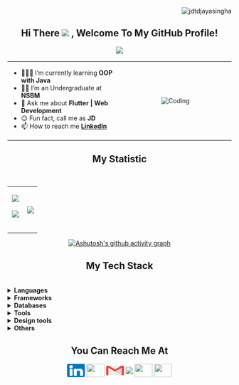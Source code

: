 <p align="right"> <img src="https://komarev.com/ghpvc/?username=jdtdjayasingha&label=Profile%20Views&color=0e75b6&style=flat" alt="jdtdjayasingha" /> </p>

<div align="center">
<h2> Hi There <img src="https://github.com/abdoachhoubi/abdoachhoubi/blob/main/gifs/Hi.gif" width="35"> , Welcome To My GitHub Profile!</h2>

<p align="center">
<a href="https://github.com/DenverCoder1/readme-typing-svg"><img src="https://readme-typing-svg.herokuapp.com?font=Poppins&color=cyan&size=18&center=true&vCenter=true&width=600&height=50&lines=Student+at+the+NSBM+Green+University;Software+Engineering+Undergraduate;Flutter+Developer;.NET+Developer"></a>
</p>

<table align="center">
<tr border="none">
<td width="50%" align="left">
  
- 👨🏽‍💻 I’m currently learning **OOP with Java**
- 🧑‍🎓 I’m an Undergraduate at **NSBM**
- 💬 Ask me about **Flutter | Web Development**&nbsp;&nbsp;&nbsp;
- 😉 Fun fact, call me as **JD**
- 📫 How to reach me **[LinkedIn](https://www.linkedin.com/in/jdtdjayasingha/)**

</td>
<td width="50%" align="center">
  <img align="center" width="380" alt="Coding" src="https://camo.githubusercontent.com/0dbe167d7b778f5e825114a095ad46a2c852ba91fc82ec2d4fd8865c67ecd2a1/68747470733a2f2f7777772e61616c7068612e6e65742f77702d636f6e74656e742f75706c6f6164732f323032302f31322f66756c6c2d737461636b2d646576656c6f706d656e742e676966" frameBorder="0" class="giphy-embed">
</td>
</tr>
</table>

<h2 align="center">My Statistic</h2><br>
<p align="center">
<table align="center">
<tr border="none">
<td width="55%" align="center">
<p align=center>
  
  <div align=center>
          <a href="https://github.com/denvercoder1/github-readme-streak-stats" title="Go to Source">
      <img align="center" width=450 src="https://github-readme-stats.vercel.app/api?username=jdtdjayasingha&theme=gotham&show_icons=true&count_private=true&hide_title=true&hide_border=false" />
    </a>
      <br>
       <br>
     <a href="https://github.com/anuraghazra/github-readme-stats" title="Go to Source">
      <img align="center" width=450 src="http://github-readme-streak-stats.herokuapp.com?user=jdtdjayasingha&theme=gotham&hide_border=false&date_format=M%20j%5B%2C%20Y%5D"/> 
    </a>
    
  </div>
  <br>
  
</p>
</td>
<td width="45%" align="center">
  <img align="center" width=350 src="https://github-readme-stats.vercel.app/api/top-langs/?username=jdtdjayasingha&count_private=true&theme=gotham&hide&langs_count=6"/>
</td>
</tr>
</table> 

[![Ashutosh's github activity graph](https://github-readme-activity-graph.vercel.app/graph?username=jdtdjayasingha&theme=github-compact&)](https://github.com/ashutosh00710/github-readme-activity-graph)


<h2 align="center">My Tech Stack</h2><br>
  <div align=left>
<details>	
  <summary><b>Languages</b></summary><br>
  <img width ='40px' src ='https://raw.githubusercontent.com/rahulbanerjee26/githubAboutMeGenerator/main/icons/dart.svg'> </a>&nbsp;&nbsp;&nbsp;
  <img width ='40px' src ='https://raw.githubusercontent.com/rahulbanerjee26/githubAboutMeGenerator/main/icons/javascript.svg'> </a>&nbsp;&nbsp;&nbsp;
  <img width ='40px' src ='https://raw.githubusercontent.com/rahulbanerjee26/githubAboutMeGenerator/main/icons/c.svg'> </a>&nbsp;&nbsp;&nbsp;
  <img width ='40px' src ='https://raw.githubusercontent.com/rahulbanerjee26/githubAboutMeGenerator/main/icons/csharp.svg'> </a>&nbsp;&nbsp;&nbsp;
  <img width ='40px' src ='https://raw.githubusercontent.com/rahulbanerjee26/githubAboutMeGenerator/main/icons/java.svg'> </a>&nbsp;&nbsp;&nbsp;
  <img width ='40px' src ='https://cdn.iconscout.com/icon/free/png-256/php-2752101-2284918.png?raw=true'> </a>&nbsp;&nbsp;&nbsp;
  <img width ='40px' src ='https://raw.githubusercontent.com/rahulbanerjee26/githubAboutMeGenerator/main/icons/html.svg'> </a>&nbsp;&nbsp;&nbsp;
  <img width ='40px' src ='https://raw.githubusercontent.com/rahulbanerjee26/githubAboutMeGenerator/main/icons/css.svg'> </a>
  
</details>

<details>	
 <summary><b>Frameworks</b></summary><br>
  <img width ='40px' src ='https://raw.githubusercontent.com/rahulbanerjee26/githubAboutMeGenerator/main/icons/flutter.svg'> </a>&nbsp;&nbsp;&nbsp;
  <img width ='40px' src ='https://raw.githubusercontent.com/rahulbanerjee26/githubAboutMeGenerator/main/icons/bootstrap.svg'> </a>&nbsp;&nbsp;&nbsp;
  <img width ='40px' src ='https://raw.githubusercontent.com/rahulbanerjee26/githubAboutMeGenerator/main/icons/dotnet.svg'> </a>
</details>

<details>	
 <summary><b>Databases</b></summary><br>
  <img width ='32px' src ='https://raw.githubusercontent.com/devicons/devicon/master/icons/mysql/mysql-original-wordmark.svg'> </a>&nbsp;&nbsp;&nbsp;
  <img width ='32px' src ='https://cdn.iconscout.com/icon/free/png-256/sql-4-190807.png?raw=true'> </a>
</details>

<details>	
 <summary><b>Tools</b></summary><br>
  <img width ='40px' src ='https://github.com/Scar1109/skill-icons/blob/main/icons/VisualStudio-Dark.svg'> </a>&nbsp;&nbsp;&nbsp;
  <img width ='40px' src ='https://img.icons8.com/fluent/48/000000/visual-studio-code-2019.png'> </a>&nbsp;&nbsp;&nbsp;
  <img width ='40px' src ='https://2.bp.blogspot.com/-tzm1twY_ENM/XlCRuI0ZkRI/AAAAAAAAOso/BmNOUANXWxwc5vwslNw3WpjrDlgs9PuwQCLcBGAsYHQ/s1600/pasted%2Bimage%2B0.png'> </a>
</details>


<details>	
 <summary><b>Design tools</b></summary><br>
  <img width ='38px' src ='https://raw.githubusercontent.com/rahulbanerjee26/githubAboutMeGenerator/main/icons/figma.svg'> </a>&nbsp;&nbsp;&nbsp;
  <img width ='40px' src ='https://raw.githubusercontent.com/rahulbanerjee26/githubAboutMeGenerator/main/icons/photoshop.svg'> </a>&nbsp;&nbsp;&nbsp;
  <img width ='40px' src ='https://raw.githubusercontent.com/rahulbanerjee26/githubAboutMeGenerator/main/icons/illustrator.svg'> </a>
</details>

<details>	
 <summary><b>Others</b></summary><br>
  <img width ='40px' src ='https://raw.githubusercontent.com/github/explore/80688e429a7d4ef2fca1e82350fe8e3517d3494d/topics/android/android.png'> </a>&nbsp;&nbsp;&nbsp;
  <img width ='40px' src ='https://raw.githubusercontent.com/rahulbanerjee26/githubAboutMeGenerator/main/icons/firebase.svg'> </a>&nbsp;&nbsp;&nbsp;
  <img width ='40px' src ='https://raw.githubusercontent.com/rahulbanerjee26/githubAboutMeGenerator/main/icons/git.svg'> </a>
</details>

  </div>

<div align="center">
  <h2><b>You Can Reach Me At</b></h2>
</div>
<p align="center">
<a href="https://www.linkedin.com/in/jdtdjayasingha/" target="blank">
  <img align="center" src="https://github.com/SatYu26/SatYu26/blob/master/Assets/Linkedin.svg" height="30" width="40" /></a>
<a href="https://x.com/jdtdjayasingha" target="blank">
  <img align="center" src="https://raw.githubusercontent.com/rahuldkjain/github-profile-readme-generator/master/src/images/icons/Social/twitter.svg" height="30" width="40" /></a>
<a href="mailto:jdtdjayasingha@gmail.com" target="blank">
  <img align="center" src="https://github.com/SatYu26/SatYu26/blob/master/Assets/Gmail.svg" height="30" width="40" /></a>
<a href="https://stackoverflow.com/users/25126574/tharindu-dilshan" target="blank">
  <img align="center" src="https://raw.githubusercontent.com/rahuldkjain/github-profile-readme-generator/master/src/images/icons/Social/stack-overflow.svg" width="36" /></a>
<a href="https://github.com/jdtdjayasingha" target="blank">
  <img align="center" src="https://raw.githubusercontent.com/rahulbanerjee26/githubAboutMeGenerator/main/icons/github.svg" height="30" width="40" /></a>
<a href="https://www.facebook.com/jdtdilshan?mibextid=ZbWKwL" target="blank">
  <img align="center" src="https://raw.githubusercontent.com/rahuldkjain/github-profile-readme-generator/master/src/images/icons/Social/facebook.svg" height="30" width="40" /></a>

</p>
 


